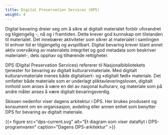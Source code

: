 ```yaml
---
title: Digital Preservation Services (DPS)
weight: 4
---
```


Digital bevaring dreier seg om å sikre at digitalt materialet forblir uforandret og tilgjengelig -, nå og i framtiden.
Dette krever god kunnskap om tilstanden til materialet. Det innebærer aktiviteter som sikrer at materialet i samlingen til enhver tid er tilgjengelig og avspillbart. Digital bevaring krever blant annet aktiv overvåking av materialets integritet og god metadata som beskriver materialet-, dets opphav og tilhørende rettigheter. 
 
DPS (Digital Preservation Services) refererer til Nasjonalbibliotekets tjenester for bevaring av digitalt kulturarvmateriale. Med digitalt kulturarvmateriale menes både digitalisert- og «digitalt født» materiale. Det omfatter både materiale som er underlagt pliktavleveringsloven, digitalt innhold som anses å være en del av nasjonal kulturarv, og materiale som på andre måter anses å være digitalt bevaringsverdig. 

Skissen nedenfor viser dagens arkitektur i DPS. Her brukes produsent og konsument om en organisasjon, avdeling eller annen enhet som benytter DPS for bevaring av digitalt materiale.

{{< figure src="dps-current.svg" alt="Et diagram som viser dataflyt i DPS-programvaren" caption="Dagens DPS-arkitektur" >}}